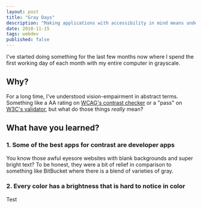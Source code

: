 ```yaml
---
layout: post
title: "Gray Days"
description: "Making applications with accessibility in mind means understanding the needs of people who require accessibility."
date: 2018-11-15
tags: webdev
published: false
---
```


I've started doing something for the last few months now where I spend the first working day of each month with my entire computer in grayscale.

## Why?

For a long time, I've understood vision-empairment in abstract terms. Something like a AA rating on [WCAG's contrast checker](https://contrastchecker.com/) or a "pass" on [W3C's validator](https://validator.w3.org/), but what do those things _really_ mean?

## What have you learned?

### 1. Some of the best apps for contrast are developer apps

You know those awful eyesore websites with blank backgrounds and super bright text? To be honest, they were a bit of relief in comparison to something like BitBucket where there is a blend of varieties of gray.

### 2. Every color has a brightness that is hard to notice in color

Test
